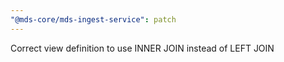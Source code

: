 ```yaml
---
"@mds-core/mds-ingest-service": patch
---
```


Correct view definition to use INNER JOIN instead of LEFT JOIN
